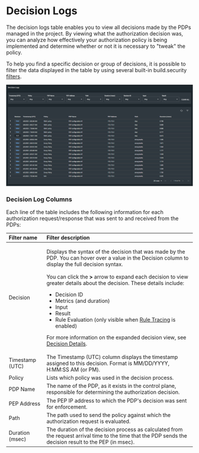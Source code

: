 # Decision Logs

The decision logs table enables you to view all decisions made by the PDPs managed in the project. By viewing what the authorization decision was, you can analyze how effectively your authorization policy is being implemented and determine whether or not it is necessary to "tweak" the policy.

To help you find a specific decision or group of decisions, it is possible to filter the data displayed in the table by using several built-in build.security [filters](decision-log-filters.md).

![](../.gitbook/assets/decisionlog.png)

### Decision Log Columns

Each line of the table includes the following information for each authorization request/response that was sent to and received from the PDPs:

<table>
  <thead>
    <tr>
      <th style="text-align:left">Filter name</th>
      <th style="text-align:left">Filter description</th>
    </tr>
  </thead>
  <tbody>
    <tr>
      <td style="text-align:left">Decision</td>
      <td style="text-align:left">
        <p>Displays the syntax of the decision that was made by the PDP. You can
          hover over a value in the Decision column to display the full decision
          syntax.
          <br />
          <br />You can click the <b>&gt;</b> arrow to expand each decision to view greater
          details about the decision. These details include:</p>
        <ul>
          <li>Decision ID</li>
          <li>Metrics (and duration)</li>
          <li>Input</li>
          <li>Result</li>
          <li>Rule Evaluation (only visible when <a href="../impact-analysis/rule-tracing.md">Rule Tracing</a> is
            enabled)</li>
        </ul>
        <p>For more information on the expanded decision view, see <a href="https://docs.build.security/docs/decision-log-filters2">Decision Details</a>.</p>
      </td>
    </tr>
    <tr>
      <td style="text-align:left">Timestamp (UTC)</td>
      <td style="text-align:left">The Timestamp (UTC) column displays the timestamp assigned to this decision.
        Format is MM/DD/YYYY, H:MM:SS AM (or PM).</td>
    </tr>
    <tr>
      <td style="text-align:left">Policy</td>
      <td style="text-align:left">Lists which policy was used in the decision process.</td>
    </tr>
    <tr>
      <td style="text-align:left">PDP Name</td>
      <td style="text-align:left">The name of the PDP, as it exists in the control plane, responsible for
        determining the authorization decision.</td>
    </tr>
    <tr>
      <td style="text-align:left">PEP Address</td>
      <td style="text-align:left">The PEP IP address to which the PDP&apos;s decision was sent for enforcement.</td>
    </tr>
    <tr>
      <td style="text-align:left">Path</td>
      <td style="text-align:left">The path used to send the policy against which the authorization request
        is evaluated.</td>
    </tr>
    <tr>
      <td style="text-align:left">Duration (msec)</td>
      <td style="text-align:left">The duration of the decision process as calculated from the request arrival
        time to the time that the PDP sends the decision result to the PEP (in
        msec).</td>
    </tr>
  </tbody>
</table>

